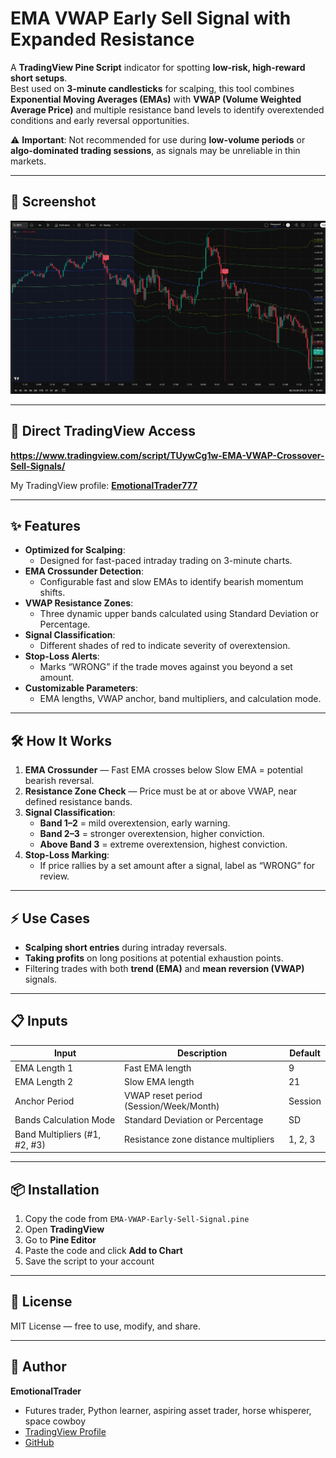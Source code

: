 # EMA VWAP Early Sell Signal with Expanded Resistance

A **TradingView Pine Script** indicator for spotting **low-risk, high-reward short setups**.  
Best used on **3-minute candlesticks** for scalping, this tool combines **Exponential Moving Averages (EMAs)** with **VWAP (Volume Weighted Average Price)** and multiple resistance band levels to identify overextended conditions and early reversal opportunities.

⚠️ **Important**: Not recommended for use during **low-volume periods** or **algo-dominated trading sessions**, as signals may be unreliable in thin markets.

---

## 📸 Screenshot

![4-Period Rolling VWAP Example](ema_vwap_sell_signals.JPG)


---

## 📎 Direct TradingView Access
**https://www.tradingview.com/script/TUywCg1w-EMA-VWAP-Crossover-Sell-Signals/**

My TradingView profile: **[EmotionalTrader777](https://www.tradingview.com/u/EmotionalTrader777/)**

---

## ✨ Features
- **Optimized for Scalping**:
  - Designed for fast-paced intraday trading on 3-minute charts.
- **EMA Crossunder Detection**:
  - Configurable fast and slow EMAs to identify bearish momentum shifts.
- **VWAP Resistance Zones**:
  - Three dynamic upper bands calculated using Standard Deviation or Percentage.
- **Signal Classification**:
  - Different shades of red to indicate severity of overextension.
- **Stop-Loss Alerts**:
  - Marks “WRONG” if the trade moves against you beyond a set amount.
- **Customizable Parameters**:
  - EMA lengths, VWAP anchor, band multipliers, and calculation mode.

---

## 🛠 How It Works
1. **EMA Crossunder** — Fast EMA crosses below Slow EMA = potential bearish reversal.
2. **Resistance Zone Check** — Price must be at or above VWAP, near defined resistance bands.
3. **Signal Classification**:
   - **Band 1–2** = mild overextension, early warning.
   - **Band 2–3** = stronger overextension, higher conviction.
   - **Above Band 3** = extreme overextension, highest conviction.
4. **Stop-Loss Marking**:
   - If price rallies by a set amount after a signal, label as “WRONG” for review.

---

## ⚡ Use Cases
- **Scalping short entries** during intraday reversals.
- **Taking profits** on long positions at potential exhaustion points.
- Filtering trades with both **trend (EMA)** and **mean reversion (VWAP)** signals.

---

## 📋 Inputs
| Input                       | Description                                   | Default |
|-----------------------------|-----------------------------------------------|---------|
| EMA Length 1                | Fast EMA length                               | 9       |
| EMA Length 2                | Slow EMA length                               | 21      |
| Anchor Period                | VWAP reset period (Session/Week/Month)       | Session |
| Bands Calculation Mode       | Standard Deviation or Percentage             | SD      |
| Band Multipliers (#1, #2, #3)| Resistance zone distance multipliers         | 1, 2, 3 |

---

## 📦 Installation
1. Copy the code from `EMA-VWAP-Early-Sell-Signal.pine`
2. Open **TradingView**
3. Go to **Pine Editor**
4. Paste the code and click **Add to Chart**
5. Save the script to your account

---

## 📜 License
MIT License — free to use, modify, and share.

---

## 👤 Author
**EmotionalTrader**  
- Futures trader, Python learner, aspiring asset trader, horse whisperer, space cowboy  
- [TradingView Profile](https://www.tradingview.com/u/EmotionalTrader777/)  
- [GitHub](https://github.com/EmotionalTrader)
